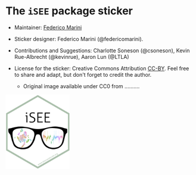# The `iSEE` package sticker

* Maintainer: [Federico Marini](https://github.com/federicomarini/)
* Sticker designer: Federico Marini (@federicomarini).
* Contributions and Suggestions: Charlotte Soneson (@csoneson), Kevin Rue-Albrecht
  (@kevinrue), Aaron Lun (@LTLA)
* License for the sticker: Creative Commons Attribution
  [CC-BY](https://creativecommons.org/licenses/by/2.0/). Feel free to share and
  adapt, but don't forget to credit the author.
  
  * Original image available under CC0 from ..........


<img src="./iSEE.png" height="200">
